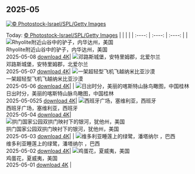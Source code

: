## 2025-05
[![© Photostock-Israel/SPL/Getty Images](https://cn.bing.com/th?id=OHR.CuteChameleon_ZH-CN5029981236_1920x1200.jpg&w=1000)](https://cn.bing.com/th?id=OHR.CuteChameleon_ZH-CN5029981236_1920x1200.jpg&pid=hp&w=3840&h=2160&rs=1&c=4)

Today: [© Photostock-Israel/SPL/Getty Images](https://cn.bing.com/th?id=OHR.CuteChameleon_ZH-CN5029981236_1920x1200.jpg&pid=hp&w=3840&h=2160&rs=1&c=4)
  |      |      |      |
| :----: | :----: | :----: |
| ![Rhyolite附近山谷中的驴子，内华达州，美国](https://cn.bing.com/th?id=OHR.RhyoliteDonkeys_ZH-CN2626127533_1920x1200.jpg&pid=hp&w=384&h=216&rs=1&c=4) <br/> Rhyolite附近山谷中的驴子，内华达州，美国 <br/> 2025-05-08  [download 4K](https://cn.bing.com/th?id=OHR.RhyoliteDonkeys_ZH-CN2626127533_1920x1200.jpg&pid=hp&w=3840&h=2160&rs=1&c=4)| ![邓路斯城堡，安特里姆郡，北爱尔兰](https://cn.bing.com/th?id=OHR.DunluceIreland_ZH-CN2412229757_1920x1200.jpg&pid=hp&w=384&h=216&rs=1&c=4) <br/> 邓路斯城堡，安特里姆郡，北爱尔兰 <br/> 2025-05-07  [download 4K](https://cn.bing.com/th?id=OHR.DunluceIreland_ZH-CN2412229757_1920x1200.jpg&pid=hp&w=3840&h=2160&rs=1&c=4)| ![一架超轻型飞机飞越纳米比亚沙漠](https://cn.bing.com/th?id=OHR.FlyoverNamibia_ZH-CN2114171516_1920x1200.jpg&pid=hp&w=384&h=216&rs=1&c=4) <br/> 一架超轻型飞机飞越纳米比亚沙漠 <br/> 2025-05-06  [download 4K](https://cn.bing.com/th?id=OHR.FlyoverNamibia_ZH-CN2114171516_1920x1200.jpg&pid=hp&w=3840&h=2160&rs=1&c=4)|
| ![日出时分，美丽的喀斯特山脉鸟瞰图，中国桂林](https://cn.bing.com/th?id=OHR.BeginningofSummer25Y_ZH-CN2000519236_1920x1200.jpg&pid=hp&w=384&h=216&rs=1&c=4) <br/> 日出时分，美丽的喀斯特山脉鸟瞰图，中国桂林 <br/> 2025-05-0525  [download 4K](https://cn.bing.com/th?id=OHR.BeginningofSummer25Y_ZH-CN2000519236_1920x1200.jpg&pid=hp&w=3840&h=2160&rs=1&c=4)| ![西班牙广场，塞维利亚，西班牙](https://cn.bing.com/th?id=OHR.SevilleNaboo_ZH-CN1065227658_1920x1200.jpg&pid=hp&w=384&h=216&rs=1&c=4) <br/> 西班牙广场，塞维利亚，西班牙 <br/> 2025-05-04  [download 4K](https://cn.bing.com/th?id=OHR.SevilleNaboo_ZH-CN1065227658_1920x1200.jpg&pid=hp&w=3840&h=2160&rs=1&c=4)| ![拱门国家公园双拱门映衬下的银河，犹他州，美国](https://cn.bing.com/th?id=OHR.ArchesGalaxy_ZH-CN0954505086_1920x1200.jpg&pid=hp&w=384&h=216&rs=1&c=4) <br/> 拱门国家公园双拱门映衬下的银河，犹他州，美国 <br/> 2025-05-03  [download 4K](https://cn.bing.com/th?id=OHR.ArchesGalaxy_ZH-CN0954505086_1920x1200.jpg&pid=hp&w=3840&h=2160&rs=1&c=4)|
| ![维多利亚睡莲上的绿鹭，潘塔纳尔 ，巴西](https://cn.bing.com/th?id=OHR.BrazilHeron_ZH-CN7200229300_1920x1200.jpg&pid=hp&w=384&h=216&rs=1&c=4) <br/> 维多利亚睡莲上的绿鹭，潘塔纳尔 ，巴西 <br/> 2025-05-02  [download 4K](https://cn.bing.com/th?id=OHR.BrazilHeron_ZH-CN7200229300_1920x1200.jpg&pid=hp&w=3840&h=2160&rs=1&c=4)| ![鸡蛋花，夏威夷，美国](https://cn.bing.com/th?id=OHR.PinkPlumeria_ZH-CN3890147555_1920x1200.jpg&pid=hp&w=384&h=216&rs=1&c=4) <br/> 鸡蛋花，夏威夷，美国 <br/> 2025-05-01  [download 4K](https://cn.bing.com/th?id=OHR.PinkPlumeria_ZH-CN3890147555_1920x1200.jpg&pid=hp&w=3840&h=2160&rs=1&c=4) |
